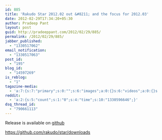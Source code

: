 ```yaml
---
id: 885
title: 'Rakudo Star 2012.02 out &#8211; and the focus for 2012.03'
date: 2012-02-29T17:34:20+05:30
author: Pradeep Pant
layout: post
guid: http://pradeeppant.com/2012/02/29/885/
permalink: /2012/02/29/885/
jabber_published:
  - "1330517062"
email_notification:
  - "1330517063"
post_id:
  - "195"
blog_id:
  - "14597269"
is_reblog:
  - "1"
tagazine-media:
  - 'a:7:{s:7:"primary";s:0:"";s:6:"images";a:0:{}s:6:"videos";a:0:{}s:11:"image_count";s:1:"0";s:6:"author";s:7:"1995146";s:7:"blog_id";s:7:"1919664";s:9:"mod_stamp";s:19:"2012-02-29 12:10:18";}'
reddit:
  - 'a:2:{s:5:"count";s:1:"0";s:4:"time";s:10:"1330596646";}'
dsq_thread_id:
  - "790661113"
---
```

Release is available on [github](https://github.com/rakudo/star/downloads)

<https://github.com/rakudo/star/downloads>
